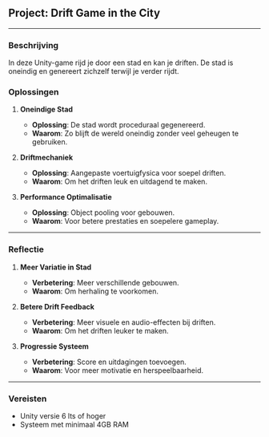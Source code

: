 ## Project: Drift Game in the City

---

### Beschrijving
In deze Unity-game rijd je door een stad en kan je driften. De stad is oneindig en genereert zichzelf terwijl je verder rijdt.

### Oplossingen

1. **Oneindige Stad**
   - **Oplossing**: De stad wordt proceduraal gegenereerd.
   - **Waarom**: Zo blijft de wereld oneindig zonder veel geheugen te gebruiken.

2. **Driftmechaniek**
   - **Oplossing**: Aangepaste voertuigfysica voor soepel driften.
   - **Waarom**: Om het driften leuk en uitdagend te maken.

3. **Performance Optimalisatie**
   - **Oplossing**: Object pooling voor gebouwen.
   - **Waarom**: Voor betere prestaties en soepelere gameplay.

---

### Reflectie

1. **Meer Variatie in Stad**
   - **Verbetering**: Meer verschillende gebouwen.
   - **Waarom**: Om herhaling te voorkomen.

2. **Betere Drift Feedback**
   - **Verbetering**: Meer visuele en audio-effecten bij driften.
   - **Waarom**: Om het driften leuker te maken.

3. **Progressie Systeem**
   - **Verbetering**: Score en uitdagingen toevoegen.
   - **Waarom**: Voor meer motivatie en herspeelbaarheid.

---

### Vereisten
- Unity versie 6 lts of hoger
- Systeem met minimaal 4GB RAM
